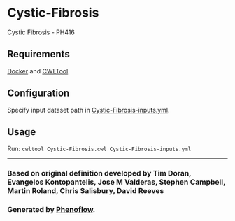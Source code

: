 # Cystic-Fibrosis

Cystic Fibrosis - PH416

## Requirements

[Docker](https://docs.docker.com/install/) and [CWLTool](https://github.com/common-workflow-language/cwltool#install)

## Configuration

Specify input dataset path in [Cystic-Fibrosis-inputs.yml](Cystic-Fibrosis-inputs.yml).

## Usage

Run: `cwltool Cystic-Fibrosis.cwl Cystic-Fibrosis-inputs.yml`

***

### Based on original definition developed by Tim Doran, Evangelos Kontopantelis, Jose M Valderas, Stephen Campbell, Martin Roland, Chris Salisbury, David Reeves
### Generated by [Phenoflow](https://kclhi.org/phenoflow).
